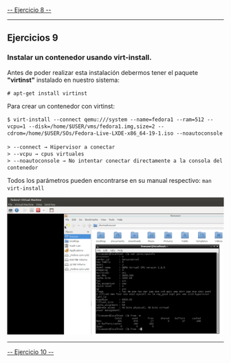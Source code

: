 [-- Ejercicio 8 --](./ejercicio08.md)

------------------


## Ejercicios 9

### Instalar un contenedor usando virt-install.


Antes de poder realizar esta instalación debermos tener el paquete **"virtinst"** instalado en nuestro sistema:

    # apt-get install virtinst


Para crear un contenedor con virtinst:

    $ virt-install --connect qemu:///system --name=fedora1 --ram=512 --vcpu=1 --disk=/home/$USER/vms/fedora1.img,size=2 --cdrom=/home/$USER/SOs/Fedora-Live-LXDE-x86_64-19-1.iso --noautoconsole

    > --connect → Hipervisor a conectar
    > --vcpu → cpus virtuales
    > --noautoconsole → No intentar conectar directamente a la consola del contenedor

Todos los parámetros pueden encontrarse en su manual respectivo: `man virt-install`

![](./images/virt_manager_fedora1.png "Fedora bajo kvm, abierto con virt-manager")

------------------

[-- Ejercicio 10 --](./ejercicio10.md)
